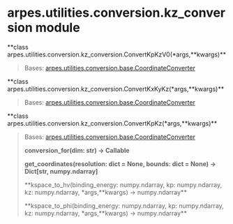 # arpes.utilities.conversion.kz\_conversion module

**class
arpes.utilities.conversion.kz\_conversion.ConvertKpKzV0(\*args,**kwargs)\*\*

> Bases:
> [arpes.utilities.conversion.base.CoordinateConverter](arpes.utilities.conversion.base#arpes.utilities.conversion.base.CoordinateConverter)

**class
arpes.utilities.conversion.kz\_conversion.ConvertKxKyKz(\*args,**kwargs)\*\*

> Bases:
> [arpes.utilities.conversion.base.CoordinateConverter](arpes.utilities.conversion.base#arpes.utilities.conversion.base.CoordinateConverter)

**class
arpes.utilities.conversion.kz\_conversion.ConvertKpKz(\*args,**kwargs)\*\*

> Bases:
> [arpes.utilities.conversion.base.CoordinateConverter](arpes.utilities.conversion.base#arpes.utilities.conversion.base.CoordinateConverter)
> 
> **conversion\_for(dim: str) -\> Callable**
> 
> **get\_coordinates(resolution: dict = None, bounds: dict = None) -\>
> Dict\[str, numpy.ndarray\]**
> 
> **kspace\_to\_hv(binding\_energy: numpy.ndarray, kp: numpy.ndarray,
> kz: numpy.ndarray, \*args,**kwargs) -\> numpy.ndarray\*\*
> 
> **kspace\_to\_phi(binding\_energy: numpy.ndarray, kp: numpy.ndarray,
> kz: numpy.ndarray, \*args,**kwargs) -\> numpy.ndarray\*\*
